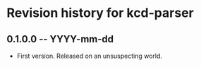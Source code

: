 # Revision history for kcd-parser

## 0.1.0.0  -- YYYY-mm-dd

* First version. Released on an unsuspecting world.
